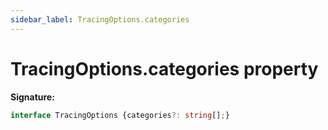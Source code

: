 ```yaml
---
sidebar_label: TracingOptions.categories
---
```

# TracingOptions.categories property

**Signature:**

```typescript
interface TracingOptions {categories?: string[];}
```

